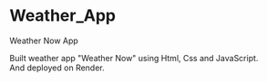 # Weather_App
Weather Now App

Built weather app "Weather Now" using Html, Css and JavaScript.  
And deployed on Render.
